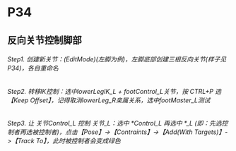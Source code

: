 # P34

## 反向关节控制脚部

###### Step1. 创建新关节：(EditMode)(左脚为例)，左脚底部创建三根反向关节(样子见P34)，各自重命名

###### Step2. 转移IK控制：选中lowerLegIK_L + footControl_L关节，按 CTRL+P 选 【Keep Offset】，记得取消lowerLeg_R亲属关系，选中footMaster_L测试

###### Step3. 让 关节*Control_L 控制 关节*_L：选中 *Control_L 再选中 *_L (即：先选控制者再选被控制者)，点击【Pose】->【Contraints】->【Add(With Targets)】->【Track To】，此时被控制者会变成绿色

